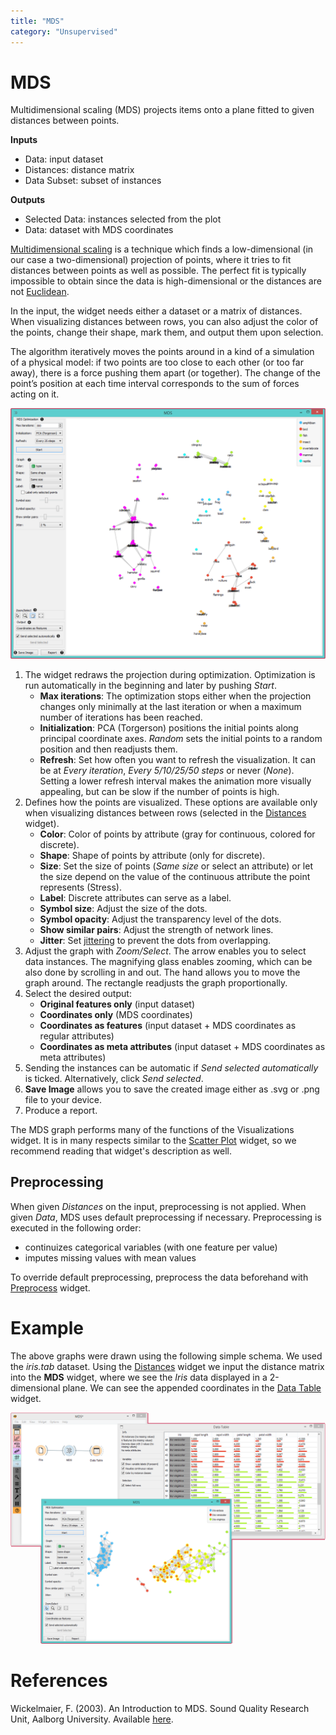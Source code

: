 ```yaml
---
title: "MDS"
category: "Unsupervised"
---
```

MDS
===

Multidimensional scaling (MDS) projects items onto a plane fitted to given distances between points.

**Inputs**

- Data: input dataset
- Distances: distance matrix
- Data Subset: subset of instances

**Outputs**

- Selected Data: instances selected from the plot
- Data: dataset with MDS coordinates

[Multidimensional scaling](https://en.wikipedia.org/wiki/Multidimensional_scaling) is a technique which finds a low-dimensional (in our case a two-dimensional) projection of points, where it tries to fit distances between points as well as possible. The perfect fit is typically impossible to obtain since the data is high-dimensional or the distances are not [Euclidean](https://en.wikipedia.org/wiki/Euclidean_distance).

In the input, the widget needs either a dataset or a matrix of distances. When visualizing distances between rows, you can also adjust the color of the points, change their shape, mark them, and output them upon selection.

The algorithm iteratively moves the points around in a kind of a simulation of a physical model: if two points are too close to each other (or too far away), there is a force pushing them apart (or together). The change of the point’s position at each time interval corresponds to the sum of forces acting on it.

![](/widget-catalog/unsupervised/images/MDS-zoo-stamped.png)

1. The widget redraws the projection during optimization. Optimization is run automatically in the beginning and later by pushing *Start*.
   - **Max iterations**: The optimization stops either when the projection changes only minimally at the last iteration or when a maximum number of iterations has been reached.
   - **Initialization**: PCA (Torgerson) positions the initial points along principal coordinate axes. *Random* sets the initial points to a random position and then readjusts them.
   - **Refresh**: Set how often you want to refresh the visualization. It can be at *Every iteration*, *Every 5/10/25/50 steps* or never (*None*). Setting a lower refresh interval makes the animation more visually appealing, but can be slow if the number of points is high.
2. Defines how the points are visualized. These options are available only when visualizing distances between rows (selected in the [Distances](/widget-catalog/unsupervised/../unsupervised/distances) widget).
   - **Color**: Color of points by attribute (gray for continuous, colored for discrete).
   - **Shape**: Shape of points by attribute (only for discrete).
   - **Size**: Set the size of points (*Same size* or select an attribute) or let the size depend on the value of the continuous attribute the point represents (Stress).
   - **Label**: Discrete attributes can serve as a label.
   - **Symbol size**: Adjust the size of the dots.
   - **Symbol opacity**: Adjust the transparency level of the dots.
   - **Show similar pairs**: Adjust the strength of network lines.
   - **Jitter**: Set [jittering](https://en.wikipedia.org/wiki/Jitter) to prevent the dots from overlapping.
3. Adjust the graph with *Zoom/Select*. The arrow enables you to select data instances. The magnifying glass enables zooming, which can be also done by scrolling in and out. The hand allows you to move the graph around. The rectangle readjusts the graph proportionally.
4. Select the desired output:
      - **Original features only** (input dataset)
      - **Coordinates only** (MDS coordinates)
      - **Coordinates as features** (input dataset + MDS coordinates as regular attributes)
      - **Coordinates as meta attributes** (input dataset + MDS coordinates as meta attributes)
5. Sending the instances can be automatic if *Send selected automatically* is ticked. Alternatively, click *Send selected*.
6. **Save Image** allows you to save the created image either as .svg or .png file to your device.
7. Produce a report.

The MDS graph performs many of the functions of the Visualizations widget. It is in many respects similar to the [Scatter Plot](/widget-catalog/unsupervised/../visualize/scatterplot) widget, so we recommend reading that widget's description as well.

Preprocessing
-------------

When given *Distances* on the input, preprocessing is not applied. When given *Data*, MDS uses default preprocessing if necessary. Preprocessing is executed in the following order:

- continuizes categorical variables (with one feature per value)
- imputes missing values with mean values

To override default preprocessing, preprocess the data beforehand with [Preprocess](/widget-catalog/unsupervised/../data/preprocess) widget.

# Example

The above graphs were drawn using the following simple schema. We used the *iris.tab* dataset. Using the [Distances](/widget-catalog/unsupervised/../unsupervised/distances) widget we input the distance matrix into the **MDS** widget, where we see the *Iris* data displayed in a 2-dimensional plane. We can see the appended coordinates in the [Data Table](/widget-catalog/unsupervised/../data/datatable) widget.

![](/widget-catalog/unsupervised/images/MDS-Example.png)

# References

Wickelmaier, F. (2003). An Introduction to MDS. Sound Quality Research
Unit, Aalborg University. Available
[here](https://homepages.uni-tuebingen.de/florian.wickelmaier/pubs/Wickelmaier2003SQRU.pdf).
